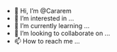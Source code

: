 - 👋 Hi, I’m @Cararem
- 👀 I’m interested in ...
- 🌱 I’m currently learning ...
- 💞️ I’m looking to collaborate on ...
- 📫 How to reach me ...

<!---
Cararem/Cararem is a ✨ special ✨ repository because its `README.md` (this file) appears on your GitHub profile.
You can click the Preview link to take a look at your changes.
--->
